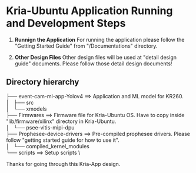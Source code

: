 # Kria-Ubuntu Application Running and Development Steps

1. **Runnign the Application**
For running the application please follow the "Getting Started Guide" from "/Documentations" directory.


2. **Other Design Files**
Other design files will be used at "detail design guide" documents. Please follow those detail design documents!



## Directory hierarchy

├── event-cam-ml-app-Yolov4 ==> Application and ML model for KR260. \
│   ├── src \
│   └── xmodels \
├── Firmwares ==> Firmware file for Kria-Ubuntu OS. Have to copy inside "lib/firmware/xilinx" directory in Kria-Ubuntu. \
│   └── psee-vitis-mipi-dpu \
├── Prophesee-device-drivers ==> Pre-compiled prophesee drivers. Please follow "getting started guide for how to use it". \
│   └── compiled_kernel_modules \
└── scripts ==> Setup scripts \


Thanks for going through this Kria-App design.

